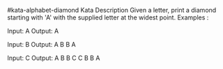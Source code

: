 #kata-alphabet-diamond
Kata Description
Given a letter, print a diamond starting with 'A' with the supplied letter at the widest point.
Examples :

Input: A
Output: A

Input: B
Output: A
       B B
        A

Input: C
Output: A
       B  B
     C     C
       B  B
        A
